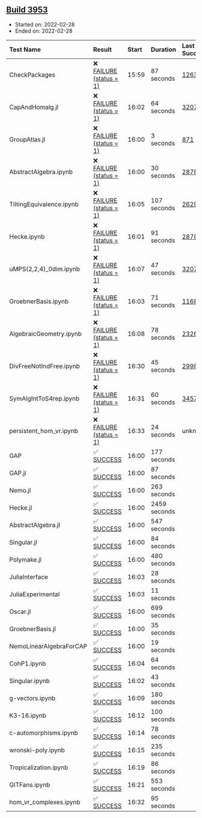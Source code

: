 ## [Build 3953](https://oscarci.mathematik.uni-kl.de/job/oscar-stable/3953/)

* Started on: 2022-02-28
* Ended on: 2022-02-28

| Test Name    | Result | Start | Duration | Last Success | First Failure |
|:-------------|:-------|:------|:---------|:-------------|:--------------|
| CheckPackages | ❌ [FAILURE (status = 1)](https://oscarci.mathematik.uni-kl.de/job/oscar-stable/3953/artifact/logs/build-3953/CheckPackages.log) | 15:59 | 87 seconds | [1263](https://oscarci.mathematik.uni-kl.de/job/oscar-stable/1263/) | [1264](https://oscarci.mathematik.uni-kl.de/job/oscar-stable/1264/) |
| CapAndHomalg.jl | ❌ [FAILURE (status = 1)](https://oscarci.mathematik.uni-kl.de/job/oscar-stable/3953/artifact/logs/build-3953/CapAndHomalg.jl.log) | 16:02 | 64 seconds | [3207](https://oscarci.mathematik.uni-kl.de/job/oscar-stable/3207/) | [3208](https://oscarci.mathematik.uni-kl.de/job/oscar-stable/3208/) |
| GroupAtlas.jl | ❌ [FAILURE (status = 1)](https://oscarci.mathematik.uni-kl.de/job/oscar-stable/3953/artifact/logs/build-3953/GroupAtlas.jl.log) | 16:00 | 3 seconds | [871](https://oscarci.mathematik.uni-kl.de/job/oscar-stable/871/) | [872](https://oscarci.mathematik.uni-kl.de/job/oscar-stable/872/) |
| AbstractAlgebra.ipynb | ❌ [FAILURE (status = 1)](https://oscarci.mathematik.uni-kl.de/job/oscar-stable/3953/artifact/logs/build-3953/AbstractAlgebra.ipynb.log) | 16:00 | 30 seconds | [2878](https://oscarci.mathematik.uni-kl.de/job/oscar-stable/2878/) | [2879](https://oscarci.mathematik.uni-kl.de/job/oscar-stable/2879/) |
| TiltingEquivalence.ipynb | ❌ [FAILURE (status = 1)](https://oscarci.mathematik.uni-kl.de/job/oscar-stable/3953/artifact/logs/build-3953/TiltingEquivalence.ipynb.log) | 16:05 | 107 seconds | [2629](https://oscarci.mathematik.uni-kl.de/job/oscar-stable/2629/) | [2630](https://oscarci.mathematik.uni-kl.de/job/oscar-stable/2630/) |
| Hecke.ipynb | ❌ [FAILURE (status = 1)](https://oscarci.mathematik.uni-kl.de/job/oscar-stable/3953/artifact/logs/build-3953/Hecke.ipynb.log) | 16:01 | 91 seconds | [2878](https://oscarci.mathematik.uni-kl.de/job/oscar-stable/2878/) | [2879](https://oscarci.mathematik.uni-kl.de/job/oscar-stable/2879/) |
| uMPS(2,2,4)_0dim.ipynb | ❌ [FAILURE (status = 1)](https://oscarci.mathematik.uni-kl.de/job/oscar-stable/3953/artifact/logs/build-3953/uMPS-2-2-4-_0dim.ipynb.log) | 16:07 | 47 seconds | [3207](https://oscarci.mathematik.uni-kl.de/job/oscar-stable/3207/) | [3208](https://oscarci.mathematik.uni-kl.de/job/oscar-stable/3208/) |
| GroebnerBasis.ipynb | ❌ [FAILURE (status = 1)](https://oscarci.mathematik.uni-kl.de/job/oscar-stable/3953/artifact/logs/build-3953/GroebnerBasis.ipynb.log) | 16:03 | 71 seconds | [1168](https://oscarci.mathematik.uni-kl.de/job/oscar-stable/1168/) | [1169](https://oscarci.mathematik.uni-kl.de/job/oscar-stable/1169/) |
| AlgebraicGeometry.ipynb | ❌ [FAILURE (status = 1)](https://oscarci.mathematik.uni-kl.de/job/oscar-stable/3953/artifact/logs/build-3953/AlgebraicGeometry.ipynb.log) | 16:08 | 78 seconds | [2326](https://oscarci.mathematik.uni-kl.de/job/oscar-stable/2326/) | [2327](https://oscarci.mathematik.uni-kl.de/job/oscar-stable/2327/) |
| DivFreeNotIndFree.ipynb | ❌ [FAILURE (status = 1)](https://oscarci.mathematik.uni-kl.de/job/oscar-stable/3953/artifact/logs/build-3953/DivFreeNotIndFree.ipynb.log) | 16:30 | 45 seconds | [2998](https://oscarci.mathematik.uni-kl.de/job/oscar-stable/2998/) | [2999](https://oscarci.mathematik.uni-kl.de/job/oscar-stable/2999/) |
| SymAlgIntToS4rep.ipynb | ❌ [FAILURE (status = 1)](https://oscarci.mathematik.uni-kl.de/job/oscar-stable/3953/artifact/logs/build-3953/SymAlgIntToS4rep.ipynb.log) | 16:31 | 60 seconds | [3457](https://oscarci.mathematik.uni-kl.de/job/oscar-stable/3457/) | [3458](https://oscarci.mathematik.uni-kl.de/job/oscar-stable/3458/) |
| persistent_hom_vr.ipynb | ❌ [FAILURE (status = 1)](https://oscarci.mathematik.uni-kl.de/job/oscar-stable/3953/artifact/logs/build-3953/persistent_hom_vr.ipynb.log) | 16:33 | 24 seconds | unknown | unknown |
| GAP | ✅ [SUCCESS](https://oscarci.mathematik.uni-kl.de/job/oscar-stable/3953/artifact/logs/build-3953/GAP.log) | 16:00 | 177 seconds |  |  |
| GAP.jl | ✅ [SUCCESS](https://oscarci.mathematik.uni-kl.de/job/oscar-stable/3953/artifact/logs/build-3953/GAP.jl.log) | 16:00 | 87 seconds |  |  |
| Nemo.jl | ✅ [SUCCESS](https://oscarci.mathematik.uni-kl.de/job/oscar-stable/3953/artifact/logs/build-3953/Nemo.jl.log) | 16:00 | 263 seconds |  |  |
| Hecke.jl | ✅ [SUCCESS](https://oscarci.mathematik.uni-kl.de/job/oscar-stable/3953/artifact/logs/build-3953/Hecke.jl.log) | 16:00 | 2459 seconds |  |  |
| AbstractAlgebra.jl | ✅ [SUCCESS](https://oscarci.mathematik.uni-kl.de/job/oscar-stable/3953/artifact/logs/build-3953/AbstractAlgebra.jl.log) | 16:00 | 547 seconds |  |  |
| Singular.jl | ✅ [SUCCESS](https://oscarci.mathematik.uni-kl.de/job/oscar-stable/3953/artifact/logs/build-3953/Singular.jl.log) | 16:00 | 84 seconds |  |  |
| Polymake.jl | ✅ [SUCCESS](https://oscarci.mathematik.uni-kl.de/job/oscar-stable/3953/artifact/logs/build-3953/Polymake.jl.log) | 16:00 | 480 seconds |  |  |
| JuliaInterface | ✅ [SUCCESS](https://oscarci.mathematik.uni-kl.de/job/oscar-stable/3953/artifact/logs/build-3953/JuliaInterface.log) | 16:03 | 28 seconds |  |  |
| JuliaExperimental | ✅ [SUCCESS](https://oscarci.mathematik.uni-kl.de/job/oscar-stable/3953/artifact/logs/build-3953/JuliaExperimental.log) | 16:03 | 11 seconds |  |  |
| Oscar.jl | ✅ [SUCCESS](https://oscarci.mathematik.uni-kl.de/job/oscar-stable/3953/artifact/logs/build-3953/Oscar.jl.log) | 16:00 | 699 seconds |  |  |
| GroebnerBasis.jl | ✅ [SUCCESS](https://oscarci.mathematik.uni-kl.de/job/oscar-stable/3953/artifact/logs/build-3953/GroebnerBasis.jl.log) | 16:00 | 35 seconds |  |  |
| NemoLinearAlgebraForCAP | ✅ [SUCCESS](https://oscarci.mathematik.uni-kl.de/job/oscar-stable/3953/artifact/logs/build-3953/NemoLinearAlgebraForCAP.log) | 16:00 | 19 seconds |  |  |
| CohP1.ipynb | ✅ [SUCCESS](https://oscarci.mathematik.uni-kl.de/job/oscar-stable/3953/artifact/logs/build-3953/CohP1.ipynb.log) | 16:04 | 64 seconds |  |  |
| Singular.ipynb | ✅ [SUCCESS](https://oscarci.mathematik.uni-kl.de/job/oscar-stable/3953/artifact/logs/build-3953/Singular.ipynb.log) | 16:02 | 43 seconds |  |  |
| g-vectors.ipynb | ✅ [SUCCESS](https://oscarci.mathematik.uni-kl.de/job/oscar-stable/3953/artifact/logs/build-3953/g-vectors.ipynb.log) | 16:09 | 180 seconds |  |  |
| K3-16.ipynb | ✅ [SUCCESS](https://oscarci.mathematik.uni-kl.de/job/oscar-stable/3953/artifact/logs/build-3953/K3-16.ipynb.log) | 16:12 | 100 seconds |  |  |
| c-automorphisms.ipynb | ✅ [SUCCESS](https://oscarci.mathematik.uni-kl.de/job/oscar-stable/3953/artifact/logs/build-3953/c-automorphisms.ipynb.log) | 16:14 | 78 seconds |  |  |
| wronski-poly.ipynb | ✅ [SUCCESS](https://oscarci.mathematik.uni-kl.de/job/oscar-stable/3953/artifact/logs/build-3953/wronski-poly.ipynb.log) | 16:15 | 235 seconds |  |  |
| Tropicalization.ipynb | ✅ [SUCCESS](https://oscarci.mathematik.uni-kl.de/job/oscar-stable/3953/artifact/logs/build-3953/Tropicalization.ipynb.log) | 16:19 | 86 seconds |  |  |
| GITFans.ipynb | ✅ [SUCCESS](https://oscarci.mathematik.uni-kl.de/job/oscar-stable/3953/artifact/logs/build-3953/GITFans.ipynb.log) | 16:21 | 553 seconds |  |  |
| hom_vr_complexes.ipynb | ✅ [SUCCESS](https://oscarci.mathematik.uni-kl.de/job/oscar-stable/3953/artifact/logs/build-3953/hom_vr_complexes.ipynb.log) | 16:32 | 95 seconds |  |  |
